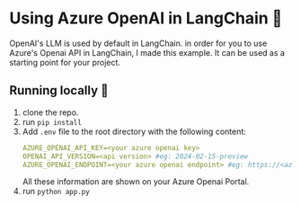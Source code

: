 # Using Azure OpenAI in LangChain :electric_plug:

OpenAI's LLM is used by default in LangChain. in order for you to use Azure's Openai API in LangChain, I made this example.
It can be used as a starting point for your project.


## Running locally :runner:
1. clone the repo.
2. run `pip install`
3. Add `.env` file to the root directory with the following content:
    ```yaml
    AZURE_OPENAI_API_KEY=<your azure openai key>
    OPENAI_API_VERSION=<api version> #eg: 2024-02-15-preview
    AZURE_OPENAI_ENDPOINT=<your azure openai endpoint> #eg: https://<azure resource>.openai.azure.com/
    ```
    All these information are shown on your Azure Openai Portal.
4. run `python app.py`
